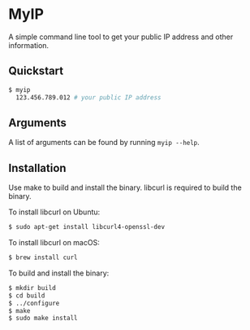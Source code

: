 # MyIP
A simple command line tool to get your public IP address and other information.

## Quickstart

```bash
$ myip
  123.456.789.012 # your public IP address
```

## Arguments
A list of arguments can be found by running `myip --help`.

## Installation
Use make to build and install the binary.
libcurl is required to build the binary.

To install libcurl on Ubuntu:
```bash
$ sudo apt-get install libcurl4-openssl-dev
```

To install libcurl on macOS:
```bash
$ brew install curl
```

To build and install the binary:
```bash
$ mkdir build
$ cd build
$ ../configure
$ make
$ sudo make install
```